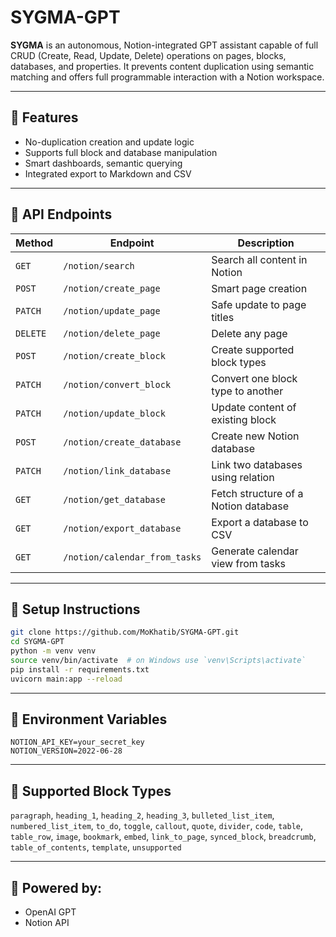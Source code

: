 # SYGMA-GPT

**SYGMA** is an autonomous, Notion-integrated GPT assistant capable of full CRUD (Create, Read, Update, Delete) operations on pages, blocks, databases, and properties. It prevents content duplication using semantic matching and offers full programmable interaction with a Notion workspace.

---

## 🚀 Features

- No-duplication creation and update logic
- Supports full block and database manipulation
- Smart dashboards, semantic querying
- Integrated export to Markdown and CSV

---

## 📘 API Endpoints

| Method | Endpoint                     | Description                            |
|--------|------------------------------|----------------------------------------|
| `GET`  | `/notion/search`             | Search all content in Notion           |
| `POST` | `/notion/create_page`        | Smart page creation                    |
| `PATCH`| `/notion/update_page`        | Safe update to page titles             |
| `DELETE`| `/notion/delete_page`       | Delete any page                        |
| `POST` | `/notion/create_block`       | Create supported block types           |
| `PATCH`| `/notion/convert_block`      | Convert one block type to another      |
| `PATCH`| `/notion/update_block`       | Update content of existing block       |
| `POST` | `/notion/create_database`    | Create new Notion database             |
| `PATCH`| `/notion/link_database`      | Link two databases using relation      |
| `GET`  | `/notion/get_database`       | Fetch structure of a Notion database   |
| `GET`  | `/notion/export_database`    | Export a database to CSV               |
| `GET`  | `/notion/calendar_from_tasks`| Generate calendar view from tasks      |

---

## 🧰 Setup Instructions

```bash
git clone https://github.com/MoKhatib/SYGMA-GPT.git
cd SYGMA-GPT
python -m venv venv
source venv/bin/activate  # on Windows use `venv\Scripts\activate`
pip install -r requirements.txt
uvicorn main:app --reload
```

---

## 🔐 Environment Variables

```dotenv
NOTION_API_KEY=your_secret_key
NOTION_VERSION=2022-06-28
```

---

## 🔎 Supported Block Types

`paragraph`, `heading_1`, `heading_2`, `heading_3`, `bulleted_list_item`, `numbered_list_item`, `to_do`, `toggle`, `callout`, `quote`, `divider`, `code`, `table`, `table_row`, `image`, `bookmark`, `embed`, `link_to_page`, `synced_block`, `breadcrumb`, `table_of_contents`, `template`, `unsupported`

---

## 🧠 Powered by:
- OpenAI GPT
- Notion API

